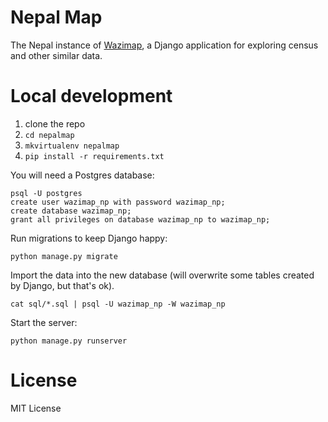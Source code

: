 # Nepal Map

The Nepal instance of [Wazimap](https://github.com/Code4SA/wazimap), a Django application for exploring census and other similar data.

# Local development

1. clone the repo
2. ``cd nepalmap``
2. ``mkvirtualenv nepalmap``
3. ``pip install -r requirements.txt``

You will need a Postgres database:

```
psql -U postgres
create user wazimap_np with password wazimap_np;
create database wazimap_np;
grant all privileges on database wazimap_np to wazimap_np;
```

Run migrations to keep Django happy:
```
python manage.py migrate
```

Import the data into the new database (will overwrite some tables created by Django, but that's ok).
```
cat sql/*.sql | psql -U wazimap_np -W wazimap_np
```

Start the server:
```
python manage.py runserver
```


# License

MIT License
